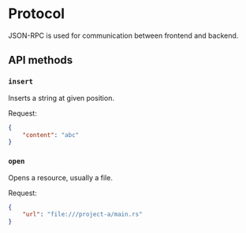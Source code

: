 # Protocol

JSON-RPC is used for communication between frontend and backend.

## API methods

### `insert`

Inserts a string at given position.

Request:
```json
{
    "content": "abc"
}
```


### `open`

Opens a resource, usually a file.

Request:
```json
{
    "url": "file:///project-a/main.rs"
}
```


